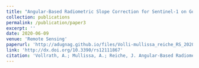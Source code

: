 ```yaml
---
title: "Angular-Based Radiometric Slope Correction for Sentinel-1 on Google Earth Engine"
collection: publications
permalink: /publication/paper3
excerpt: ''
date: 2020-06-09
venue: 'Remote Sensing'
paperurl: 'http://adugnag.github.io/files/Volli-mullissa_reiche_RS_2020.pdf'
link: 'http://dx.doi.org/10.3390/rs12111867'
citation: 'Vollrath, A.; Mullissa, A.; Reiche, J. Angular-Based Radiometric Slope Correction for Sentinel-1 on Google Earth Engine. Remote Sens. 2020, 12, 1867.'
---
```


